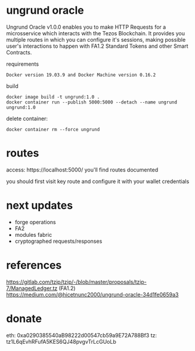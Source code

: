 # ungrund oracle

Ungrund Oracle v1.0.0 enables you to make HTTP Requests for a microsservice which interacts with the Tezos Blockchain. It provides you multiple routes in which you can configure it's sessions, making possible user's interactions to happen with FA1.2 Standard Tokens and other Smart Contracts.

requirements
```
Docker version 19.03.9 and Docker Machine version 0.16.2
```

build
```
docker image build -t ungrund:1.0 .
docker container run --publish 5000:5000 --detach --name ungrund ungrund:1.0
```

delete container:
```
docker container rm --force ungrund
```

# routes

access: https://localhost:5000/
you'll find routes documented

you should first visit key route and configure it with your wallet credentials

# next updates

- forge operations
- FA2
- modules fabric
- cryptographed requests/responses

# references

https://gitlab.com/tzip/tzip/-/blob/master/proposals/tzip-7/ManagedLedger.tz (FA1.2)
https://medium.com/@hicetnunc2000/ungrund-oracle-34d1fe0659a3

# donate
eth: 0xa0290385540aB98222d00547cb59a9E72A788Bf3
tz: tz1L6qEvhRFufA5KES6QJ48pvgvTrLcGUoLb

